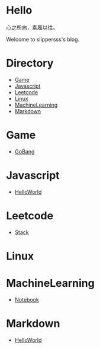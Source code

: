 # Hello

心之所向，素履以往。

Welcome to slippersss's blog.

# Directory

* <a href="#Game">Game</a>  
* <a href="#Javascript">Javascript</a>  
* <a href="#Leetcode">Leetcode</a>  
* <a href="#Linux">Linux</a>  
* <a href="#MachineLearning">MachineLearning</a>  
* <a href="#Markdown">Markdown</a>

# <a id="Game"></a>Game

* [GoBang](Game/GoBang/GoBang.html)

# <a id="Javascript"></a>Javascript

* [HelloWorld](Javascript/HelloWorld)

# <a id="Leetcode"></a>Leetcode

* [Stack](Leetcode/Stack)

# <a id="Linux"></a>Linux

# <a id="MachineLearning"></a>MachineLearning

* [Notebook](MachineLearning/Notebook)

# <a id="Markdown"></a>Markdown

* [HelloWorld](Markdown/HelloWorld)
